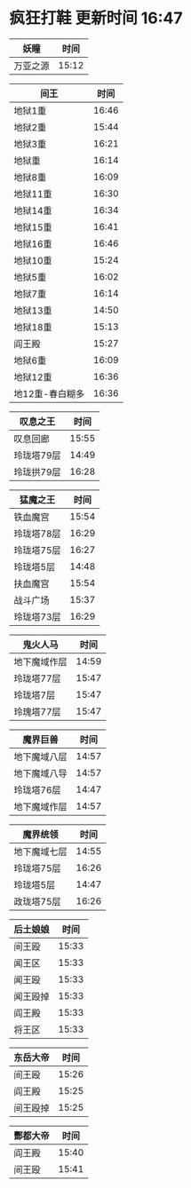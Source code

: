 # 疯狂打鞋 更新时间 16:47

| 妖瞳   | 时间    |
|--------|-------|
| 万亚之源 | 15:12 |

| 间王   | 时间    |
|--------|-------|
| 地狱1重 | 16:46 |
| 地狱2重 | 15:44 |
| 地狱3重 | 16:21 |
| 地狱重 | 16:14 |
| 地狱8重 | 16:09 |
| 地狱11重 | 16:30 |
| 地狱14重 | 16:34 |
| 地狱15重 | 16:41 |
| 地狱16重 | 16:46 |
| 地狱10重 | 15:24 |
| 地狱5重 | 16:02 |
| 地狱7重 | 16:14 |
| 地狱13重 | 14:50 |
| 地狱18重 | 15:13 |
| 阎王殿 | 15:27 |
| 地狱6重 | 16:09 |
| 地狱12重 | 16:36 |
| 地12重-春白糊多 | 16:36 |

| 叹息之王   | 时间    |
|--------|-------|
| 叹息回廊 | 15:55 |
| 玲珑塔79层 | 14:49 |
| 玲珑拱79层 | 16:28 |

| 猛魔之王   | 时间    |
|--------|-------|
| 铁血魔宫 | 15:54 |
| 玲珑塔78层 | 16:29 |
| 玲珑塔75层 | 16:27 |
| 玲珑塔5层 | 14:48 |
| 扶血魔宫 | 15:54 |
| 战斗广场 | 15:37 |
| 玲珑塔73层 | 16:29 |

| 鬼火人马   | 时间    |
|--------|-------|
| 地下魔域作层 | 14:59 |
| 玲珑塔77层 | 15:47 |
| 玲珑塔7层 | 15:47 |
| 玲瑰塔77层 | 15:47 |

| 魔界巨兽   | 时间    |
|--------|-------|
| 地下魔域八层 | 14:57 |
| 地下魔域八导 | 14:57 |
| 玲珑塔76层 | 14:47 |
| 地下魔域作层 | 14:57 |

| 魔界统领   | 时间    |
|--------|-------|
| 地下魔域七层 | 14:55 |
| 玲珑塔75层 | 16:26 |
| 玲珑塔5层 | 14:47 |
| 政珑塔75层 | 16:26 |

| 后土娘娘   | 时间    |
|--------|-------|
| 间王殴 | 15:33 |
| 闻王区 | 15:33 |
| 闻王殴 | 15:33 |
| 闻王殴掉 | 15:33 |
| 阎王殿 | 15:33 |
| 将王区 | 15:33 |

| 东岳大帝   | 时间    |
|--------|-------|
| 间王殴 | 15:26 |
| 阎王殿 | 15:25 |
| 间王殴掉 | 15:25 |

| 酆都大帝   | 时间    |
|--------|-------|
| 阎王殿 | 15:40 |
| 间王殴 | 15:41 |